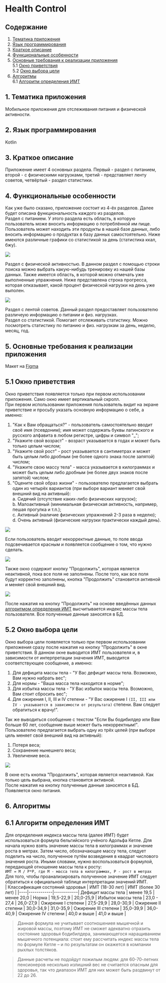 # Health Control  
## Содержание  
1. [Тематика приложения](#1-Тематика-приложения)  
2. [Язык программирования](#2-Язык-программирования)  
3. [Краткое описание](#3-Краткое-описание)  
4. [Функциональные особенности](#4-Функциональные-особенности)  
5. [Основные требования к реализации приложения](#5-Основные-требования-к-реализации-приложения)  
5.1 [Окно приветствия](#51-Окно-приветствия)  
5.2 [Окно выбора цели](#52-Окно-выбора-цели)  
6. [Алгоритмы](#6-Алгоритмы)  
6.1 [Алгоритм определения ИМТ](#61-Алгоритм-определения-ИМТ)  
  
## 1. Тематика приложения  
Мобильное приложения для отслеживания питания и физической активности.  
  
## 2. Язык программирования  
Kotlin  
  
## 3. Краткое описание  
Приложение имеет 4 основных раздела. Первый - раздел с питанием, второй - с физическими нагрузками, третий - представляет ленту советов, четвёртый - раздел статистики.  
  
## 4. Функциональные особенности  
Как уже было сказано, приложение состоит из 4-ёх разделов. Далее будет описана функциональность каждого из разделов.  
Раздел с питанием. У этого раздела есть область, в которую пользователь може вносить информацию о потреблённой им пище. Пользователь может находить эти продукты в нашей базе данных, либо вносить информацию о продуктах в базу данных самостоятельно. Ниже имеются различные графики со статистикой за день (статистика ккал, бжу).  
  
![](https://i.imgur.com/W5HPXTt.png)  
  
Раздел с физической активностью. В данном раздел с помощью строки поиска можно выбрать какую-нибудь тренировку из нашей базы данных. Также имеется область, в которой можно отмечать уже выполненные упражнения. Ниже представлена строка прогресса, которая опказывает, какой процент физической нагрузки на день уже выполен.  
  
![](https://i.imgur.com/MLYYyyT.png)  
  
Раздел с лентой советов. Данный раздел предоставляет пользователю различеую информацию о питании и физ. нагрузках.  
Раздел со статистикой. Помогает отслеживать статистику. Можно посмотреть статистику по питанию и физ. нагрузкам за день, неделю, месяц, год.  
  
## 5. Основные требования к реализации приложения
  
Макет на [Figma](https://www.figma.com/file/oInu0kFUxQRXfHAH6xRJYw/HealthControl?node-id=12%3A4)
  
## 5.1 Окно приветствия  
Окно приветствия появляется только при первом использовании приложения. Само окно имеет вертикальный скролл.  
При первом использовании приложения пользователь видит на экране приветствие и просьбу указать основную информацию о себе, а именно:  
1. "Как к Вам обращаться?" - пользователь самостоятельно вводит своё имя (псевдоним); имя может содержать буквы латинского и русского алфавита в любом регистре, цифры и символ "_";  
2. "Укажите свой возраст" - возраст указывается в годах и может быть только целым числом;  
3. "Укажите свой рост" - рост указывается в сантиметрах и может быть целым либо дробным (не более одного знака после запятой) числом;  
4. "Укажите свою массу тела" - масса указывается в килограммах и может быть целым либо дробным (не более двух знаков после запятой) числом;  
5. "Оцените свой образ жизни" - пользователю предлагается выбрать один из четырёх вариантов (при выборе вариант меняет свой внешний вид на активный):  
  a. Сидячий (отсутствие каких-либо физических нагрузок);  
  b. Малоактивный (минимальная физическая активность, например, пешая прогулка и т.п.);  
  c. Активный (наличие физических упражнений 2-3 раза в неделю);  
  d. Очень активный (физические нагрузки практически каждый день).  
  
![](https://i.imgur.com/dnukC2d.png)  
  
Если пользователь вводит некорректные данные, то поле ввода подсвечивается красным и появляется сообщение о том, что нужно сделать.  
  
![](https://i.imgur.com/waqWP9g.png)  
  
Также окно содержит кнопку "Продолжить", которая является неактивной, пока все поля не заполнены. После того, как все поля будут корректно заполнены, кнопка "Продолжить" становится активной и меняет свой внешний вид.  
  
![](https://i.imgur.com/FZxQ2Hw.png)  
  
После нажатия на кнопку "Продолжить" на основе введённых данных [алгоритмом определения ИМТ](#61-Алгоритм-определения-ИМТ) высчитывается индекс массы тела пользователя. Все полученные данные заносятся в БД.
  
## 5.2 Окно выбора цели  
Окно выбора цели появляется только при первом использовании приложения сразу после нажатия на кнопку "Продолжить" в окне приветствия. В данном окне выводится ИМТ пользователя и, в зависимости от интерпретации значения ИМТ, выводится соответствующее сообщение, а именно:  
1. Для дефицита массы тела - "У Вас дефицит массы тела. Возможно, Вам нужно набрать вес";  
2. Для нормы - "Ваша масса тела находится в норме";  
3. Для избытка массы тела - "У Вас избыток массы тела. Возможно, Вам стоит сбросить вес";  
4. Для ожирения I, II, III и IV степени - "У Вас ожирение I `(II, III или IV - указывается в зависимости от результата)` степени. Вам следует обратиться к врачу!".  
  
Так же выводиться сообщение с текстом "Если Вы бодибилдер или Вам больше 60 лет, сообщение выше может быть некорректным!".  
Пользователю предлагается выбрать одну из трёх целей (при выборе цель меняет свой внешний вид на активный):  
1. Потеря веса;  
2. Сохранение нынешнего веса;  
3. Увеличение веса.  
  
![](https://i.imgur.com/QMe4wzp.png)  
  
В окне есть кнопка "Продолжить", которая является неактивной. Как только цель выбрана, кнопка становится активной.  
После нажатия на кнопку полученные данные заносятся в БД. Появляется окно питания.  
  
## 6. Алгоритмы  
  
## 6.1 Алгоритм определения ИМТ  
Для определения индекса массы тела (далее ИМТ) будет использоваться формула бельгийского учёного Адольфа Кетле. Для начала нужно взять значение массы тела в килограммах и значение роста в метрах. Затем число, обозначающее массу тела, следует поделить на число, полученное путём возведения в квадрат числового значения роста. Иными словами, нужно воспользоваться формулой, передающей отношение массы тела к росту:  
`ИМТ = М / P*P, где М - масса тела в килограммах, P - рост в метрах`  
Для того, чтобы проанализировать полученное значение ИМТ следует обратиться к официальной таблице интерпретации значений ИМТ.  
| Классификация состояний здоровья | ИМТ (18-30 лет) | ИМТ (более 30 лет) |
|----|------------|------------|
Дефицит массы тела | менее 19,5 | менее 20,0 |
Норма | 19,5-22,9 | 20,0-25,9 |
Избыток массы тела | 23,0 - 27,4 | 26,0-27,9 |
Ожирение I степени | 27,5-29,9 | 28,0-30,9 |
Ожирение II степени | 30,0-34,9 | 31,0-35,9 |
Ожирение III степени | 35,0-39,9 | 36,0-40,9 |
Ожирение IV степени | 40,0 и выше | 41,0 и выше |  
> Данная формула не учитывает соотношениея мышечной и жировой массы, поэтому ИМТ не сможет адекватно отразить состояние здоровья бодибилдера, занимающегося наращиванием мышечного потенциала: стоит ему рассчитать индекс массы тела по формуле Кетле – и по результатам он окажется в компании рыхлых толстяков.
  
> Данные расчеты не подойдут пожилым людям: для 60-70-летних пенсионеров несколько излишний вес не считается опасным для здоровья, так что диапазон ИМТ для них может быть раздвинут от 22 до 26.  
